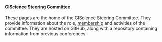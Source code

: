 #### GIScience Steering Committee

These pages are the home of the GIScience Steering Committee. They provide information about the role, [membership](members.md) and activities of the committee. They are hosted on GitHub, along with a repository containing information from previous conferences.

